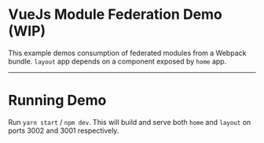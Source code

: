 # VueJs Module Federation Demo  (WIP)

This example demos consumption of federated modules from a Webpack bundle. `layout` app depends on a component exposed by `home` app.

---

# Running Demo

Run `yarn start` / `npm dev`. This will build and serve both `home` and `layout` on ports 3002 and 3001 respectively.

